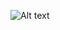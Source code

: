 ![Alt text](https://media.discordapp.net/attachments/971477760142880783/1065201542099111946/ahuet.gif?ex=668d033e&is=668bb1be&hm=a9414afca6eb035bcc27240890cce98f659344952515eb86380fc8d2e1fab4ec&)
<!--
### 🗂️ GitHub Statistics
![Anurag's GitHub stats](https://github-readme-stats.vercel.app/api?username=Kiwious&show_icons=true&theme=dark)



<!--
**Kiwious/Kiwious** is a ✨ _special_ ✨ repository because its `README.md` (this file) appears on your GitHub profile.

Here are some ideas to get you started:

- 🔭 I’m currently working on ...
- 🌱 I’m currently learning ...
- 👯 I’m looking to collaborate on ...
- 🤔 I’m looking for help with ...
- 💬 Ask me about ...
- 📫 How to reach me: ...
- 😄 Pronouns: ...
- ⚡ Fun fact: ...
-->
